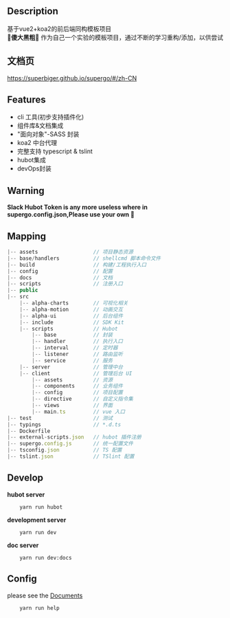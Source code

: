 ## Description
基于vue2+koa2的前后端同构模板项目  
🤨**傻大黑粗**🌚
作为自己一个实验的模板项目，通过不断的学习重构/添加，以供尝试

## 文档页
https://superbiger.github.io/supergo/#/zh-CN

## Features
* cli 工具(初步支持插件化)
* 组件库&文档集成
* "面向对象"-SASS 封装
* koa2 中台代理
* 完整支持 typescript & tslint
* hubot集成
* devOps封装  

## Warning
**Slack Hubot Token is any more useless where in supergo.config.json,Please use your own 🤪**

## Mapping
```js
|-- assets                  // 项目静态资源
|-- base/handlers           // shellcmd 脚本命令文件
|-- build                   // 构建/工程执行入口
|-- config                  // 配置
|-- docs                    // 文档
|-- scripts                 // 注册入口
|-- public
|-- src      
    |-- alpha-charts        // 可视化相关
    |-- alpha-motion        // 动画交互
    |-- alpha-ui            // 后台组件
    |-- include             // SDK Kit
    |-- scripts             // Hubot
        |-- base            // 封装
        |-- handler         // 执行入口
        |-- interval        // 定时器
        |-- listener        // 路由监听
        |-- service         // 服务
    |-- server              // 管理中台
    |-- client              // 管理后台 UI
        |-- assets          // 资源
        |-- components      // 业务组件
        |-- config          // 项目配置
        |-- directive       // 自定义指令集
        |-- views           // 界面
        |-- main.ts         // vue 入口
|-- test                    // 测试
|-- typings                 // *.d.ts
|-- Dockerfile                    
|-- external-scripts.json   // hubot 插件注册
|-- supergo.config.js       // 统一配置文件
|-- tsconfig.json           // TS 配置
|-- tslint.json             // TSlint 配置
```

## Develop
**hubot server**
```shell
    yarn run hubot
```
**development server**
```shell
    yarn run dev
```
**doc server**
```shell
    yarn run dev:docs
```

## Config
please see the [Documents](./config/README.md)
```
    yarn run help
```
